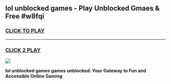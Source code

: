 
## lol unblocked games - Play Unblocked Gmaes & Free #w8fqi
<h3>
<a href="https://news.freeplayer.one?title=lol_unblocked_games&ref=03M">CLICK TO PLAY</a></h3>
<hr>

<h3>
<a href="https://news.freeplayer.one?title=lol_unblocked_games&ref=03M">CLICK 2 PLAY</a>
  
</h3>

<a href="https://news.freeplayer.one?title=lol_unblocked_games&ref=03M"><img src="https://clearcache.store/games.png"></a>


**lol unblocked games games unblocked: Your Gateway to Fun and Accessible Online Gaming**
